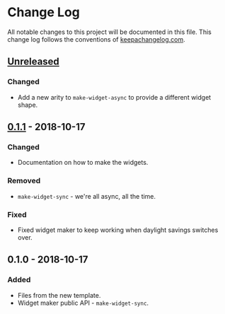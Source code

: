 # Change Log
All notable changes to this project will be documented in this file. This change log follows the conventions of [keepachangelog.com](http://keepachangelog.com/).

## [Unreleased]
### Changed
- Add a new arity to `make-widget-async` to provide a different widget shape.

## [0.1.1] - 2018-10-17
### Changed
- Documentation on how to make the widgets.

### Removed
- `make-widget-sync` - we're all async, all the time.

### Fixed
- Fixed widget maker to keep working when daylight savings switches over.

## 0.1.0 - 2018-10-17
### Added
- Files from the new template.
- Widget maker public API - `make-widget-sync`.

[Unreleased]: https://github.com/your-name/mailchimp-api/compare/0.1.1...HEAD
[0.1.1]: https://github.com/your-name/mailchimp-api/compare/0.1.0...0.1.1
